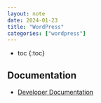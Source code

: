 ```yaml
---
layout: note
date: 2024-01-23
title: "WordPress"
categories: ["wordpress"]
---
```


- toc
{:toc}

## Documentation

- [Developer Documentation](https://developer.wordpress.or)

